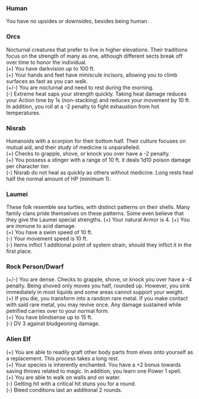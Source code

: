 ### Human
You have no upsides or downsides, besides being human.
### Orcs
Nocturnal creatures that prefer to live in higher elevations. Their traditions focus on the strength of many as one, although different sects break off over time to honor the individual.  
(+) You have darkvision up to 100 ft.  
(+) Your hands and feet have miniscule incisors, allowing you to climb surfaces as fast as you can walk.  
(+/-) You are nocturnal and need to rest during the morning.  
(-) Extreme heat saps your strength quickly. Taking heat damage reduces your Action time by 1s (non-stacking) and reduces your movement by 10 ft. In addition, you roll at a -2 penalty to fight exhaustion from hot temperatures.  
### Nisrab
Humanoids with a scorpion for their bottom half. Their culture focuses on mutual aid, and their study of medicine is unparalleled.  
(+) Checks to grapple, shove, or knock you over have a -2 penalty.  
(+) You possess a stinger with a range of 10 ft. it deals 1d10 poison damage per character tier.  
(-) Nisrab do not heal as quickly as others without medicine. Long rests heal half the normal amount of HP (minimum 1).  
### Laumei
These folk resemble sea turtles, with distinct patterns on their shells. Many family clans pride themselves on these patterns. Some even believe that they give the Laumei special strengths.
(+) Your natural Armor is 4.
(+) You are immune to acid damage.  
(+) You have a swim speed of 10 ft.  
(-) Your movement speed is 10 ft.  
(-) Items inflict 1 additional point of system strain, should they inflict it in the first place.

### Rock Person/Dwarf
(+/-) You are dense. Checks to grapple, shove, or knock you over have a -4 penalty. Being shoved only moves you half, rounded up. However, you sink immediately in most liquids and some areas cannot support your weight.  
(+) If you die, you transform into a random rare metal. If you make contact with said rare metal, you may revive once. Any damage sustained while petrified carries over to your normal form.  
(+) You have blindsense up to 15 ft.  
(-) DV 3 against bludgeoning damage.  

### Alien Elf
(+) You are able to readily graft other body parts from elves onto yourself as a replacement. This process takes a long rest.  
(+) Your species is inherently enchanted. You have a +2 bonus towards saving throws related to magic. In addition, you learn one Power 1 spell.  
(+) You are able to walk on walls and on water.  
(-) Getting hit with a critical hit stuns you for a round.  
(-) Bleed conditions last an additional 2 rounds.  